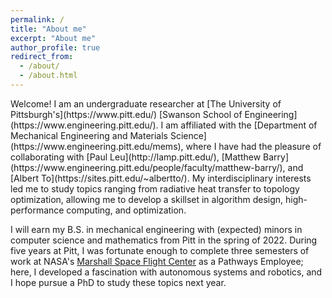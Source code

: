```yaml
---
permalink: /
title: "About me"
excerpt: "About me"
author_profile: true
redirect_from: 
  - /about/
  - /about.html
---
```

<meta name="google-site-verification" content="66v2b1cMHcclnmI3PR-mnQyx4VTb7PCyDzXOMb_AYFc" />
Welcome! I am an undergraduate researcher at [The University of Pittsburgh's](https://www.pitt.edu/) [Swanson School of Engineering](https://www.engineering.pitt.edu/).
I am affiliated with the [Department of Mechanical Engineering and Materials Science](https://www.engineering.pitt.edu/mems), where I have
had the pleasure of collaborating with [Paul Leu](http://lamp.pitt.edu/), [Matthew Barry](https://www.engineering.pitt.edu/people/faculty/matthew-barry/), 
and [Albert To](https://sites.pitt.edu/~albertto/). My interdisciplinary interests led me to study topics ranging from radiative 
heat transfer to topology optimization, allowing me to develop a skillset in algorithm design, high-performance computing, and optimization.

I will earn my B.S. in mechanical engineering with (expected) minors in computer science and mathematics from Pitt in the spring of 2022. 
During five years at Pitt, I was fortunate enough to complete three semesters of work at NASA's [Marshall Space Flight Center](https://www.nasa.gov/centers/marshall/home/index.html) as a Pathways Employee; here, I developed a 
fascination with autonomous systems and robotics, and I hope pursue a PhD to study these topics next year. 

